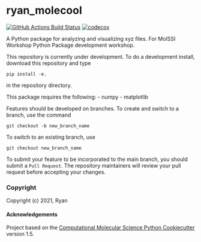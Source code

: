 ryan_molecool
==============================
[//]: # (Badges)
[![GitHub Actions Build Status](https://github.com/REPLACE_WITH_OWNER_ACCOUNT/ryan_molecool/workflows/CI/badge.svg)](https://github.com/REPLACE_WITH_OWNER_ACCOUNT/ryan_molecool/actions?query=workflow%3ACI)
[![codecov](https://codecov.io/gh/REPLACE_WITH_OWNER_ACCOUNT/ryan_molecool/branch/master/graph/badge.svg)](https://codecov.io/gh/REPLACE_WITH_OWNER_ACCOUNT/ryan_molecool/branch/master)


A Python package for analyzing and visualizing xyz files. For MolSSI Workshop Python Package development workshop.


This repository is currently under development. To do a development install, download this repository and type

`pip install -e.`

in the repository directory.


This package requires the following:
     - numpy
     - matplotlib


Features should be developed on branches. To create and switch to a branch, use the command

`git checkout -b new_branch_name`

To switch to an existing branch, use

`git checkout new_branch_name`


To submit your feature to be incorporated to the main branch, you should submit a `Pull Request`. The repository maintainers will review your pull request before accepting your changes.


### Copyright

Copyright (c) 2021, Ryan


#### Acknowledgements
 
Project based on the 
[Computational Molecular Science Python Cookiecutter](https://github.com/molssi/cookiecutter-cms) version 1.5.
